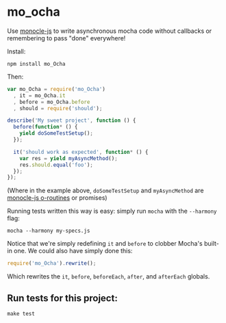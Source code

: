 mo_ocha
=======

Use [monocle-js](https://github.com/jlipps/monocle-js) to write asynchronous mocha code without callbacks or remembering to pass "done" everywhere!

Install:

```
npm install mo_Ocha
```

Then:

```js
var mo_Ocha = require('mo_Ocha')
  , it = mo_Ocha.it
  , before = mo_Ocha.before
  , should = require('should');

describe('My sweet project', function () {
  before(function* () {
    yield doSomeTestSetup();
  });

  it('should work as expected', function* () {
    var res = yield myAsyncMethod();
    res.should.equal('foo');
  });
});
```

(Where in the example above, `doSomeTestSetup` and `myAsyncMethod` are [monocle-js o-routines](https://github.com/jlipps/monocle-js#using-callback-based-methods) or promises)

Running tests written this way is easy: simply run `mocha` with the `--harmony` flag:

```
mocha --harmony my-specs.js
```

Notice that we're simply redefining `it` and `before` to clobber Mocha's built-in one. We could also have simply done this:

```js
require('mo_Ocha').rewrite();
```

Which rewrites the `it`, `before`, `beforeEach`, `after`, and `afterEach` globals.

## Run tests for this project:

```
make test
```
